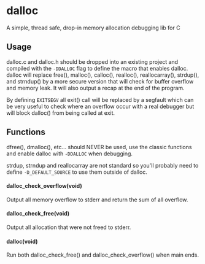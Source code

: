 dalloc
======
A simple, thread safe, drop-in memory allocation debugging lib for C

Usage
-----
dalloc.c and dalloc.h should be dropped into an existing project and
compiled with the `-DDALLOC` flag to define the macro that enables dalloc.
dalloc will replace free(), malloc(), calloc(), realloc(), reallocarray(),
strdup(), and strndup() by a more secure version that will check for buffer
overflow and memory leak. It will also output a recap at the end of the program.

By defining `EXITSEGV` all exit() call will be replaced by a segfault which
can be very useful to check where an overflow occur with a real debugger but
will block dalloc() from being called at exit.

Functions
---------
dfree(), dmalloc(), etc... should NEVER be used, use the classic functions and
enable dalloc with `-DDALLOC` when debugging.

strdup, strndup and reallocarray are not standard so you'll probably need to
define `-D_DEFAULT_SOURCE` to use them outside of dalloc.

#### dalloc_check_overflow(void)
Output all memory overflow to stderr and return the sum of all overflow.

#### dalloc_check_free(void)
Output all allocation that were not freed to stderr.

#### dalloc(void)
Run both dalloc_check_free() and dalloc_check_overflow() when main ends.
